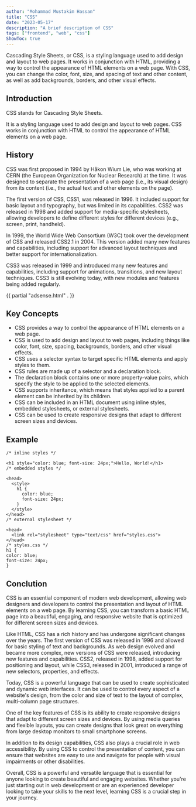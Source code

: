 ```yaml
---
author: "Mohammad Mustakim Hassan"
title: "CSS"
date: "2023-05-17"
description: "A brief description of CSS"
tags: ["frontend", "web", "css"]
ShowToc: true
---
```

Cascading Style Sheets, or CSS, is a styling language used to add design and layout to web pages. It works in conjunction with HTML, providing a way to control the appearance of HTML elements on a web page. With CSS, you can change the color, font, size, and spacing of text and other content, as well as add backgrounds, borders, and other visual effects.

## Introduction

CSS stands for Cascading Style Sheets.

It is a styling language used to add design and layout to web pages. CSS works in conjunction with HTML to control the appearance of HTML elements on a web page.

## History

CSS was first proposed in 1994 by Håkon Wium Lie, who was working at CERN (the European Organization for Nuclear Research) at the time. It was designed to separate the presentation of a web page (i.e., its visual design) from its content (i.e., the actual text and other elements on the page).

The first version of CSS, CSS1, was released in 1996. It included support for basic layout and typography, but was limited in its capabilities. CSS2 was released in 1998 and added support for media-specific stylesheets, allowing developers to define different styles for different devices (e.g., screen, print, handheld).

In 1999, the World Wide Web Consortium (W3C) took over the development of CSS and released CSS2.1 in 2004. This version added many new features and capabilities, including support for advanced layout techniques and better support for internationalization.

CSS3 was released in 1999 and introduced many new features and capabilities, including support for animations, transitions, and new layout techniques. CSS3 is still evolving today, with new modules and features being added regularly.

{{ partial "adsense.html" . }}

## Key Concepts

 - CSS provides a way to control the appearance of HTML elements on a web page.
 - CSS is used to add design and layout to web pages, including things like color, font, size, spacing, backgrounds, borders, and other visual effects.
 - CSS uses a selector syntax to target specific HTML elements and apply styles to them.
 - CSS rules are made up of a selector and a declaration block.
 - The declaration block contains one or more property-value pairs, which specify the style to be applied to the selected elements.
 - CSS supports inheritance, which means that styles applied to a parent element can be inherited by its children.
 - CSS can be included in an HTML document using inline styles, embedded stylesheets, or external stylesheets.
 - CSS can be used to create responsive designs that adapt to different screen sizes and devices.

## Example
```
/* inline styles */

<h1 style="color: blue; font-size: 24px;">Hello, World!</h1>
/* embedded styles */

<head>
  <style>
    h1 {
      color: blue;
      font-size: 24px;
    }
  </style>
</head>
/* external stylesheet */

<head>
  <link rel="stylesheet" type="text/css" href="styles.css">
</head>
/* styles.css */
h1 {
color: blue;
font-size: 24px;
}
```

## Conclution

CSS is an essential component of modern web development, allowing web designers and developers to control the presentation and layout of HTML elements on a web page. By learning CSS, you can transform a basic HTML page into a beautiful, engaging, and responsive website that is optimized for different screen sizes and devices.

Like HTML, CSS has a rich history and has undergone significant changes over the years. The first version of CSS was released in 1996 and allowed for basic styling of text and backgrounds. As web design evolved and became more complex, new versions of CSS were released, introducing new features and capabilities. CSS2, released in 1998, added support for positioning and layout, while CSS3, released in 2001, introduced a range of new selectors, properties, and effects.

Today, CSS is a powerful language that can be used to create sophisticated and dynamic web interfaces. It can be used to control every aspect of a website's design, from the color and size of text to the layout of complex, multi-column page structures.

One of the key features of CSS is its ability to create responsive designs that adapt to different screen sizes and devices. By using media queries and flexible layouts, you can create designs that look great on everything from large desktop monitors to small smartphone screens.

In addition to its design capabilities, CSS also plays a crucial role in web accessibility. By using CSS to control the presentation of content, you can ensure that websites are easy to use and navigate for people with visual impairments or other disabilities.

Overall, CSS is a powerful and versatile language that is essential for anyone looking to create beautiful and engaging websites. Whether you're just starting out in web development or are an experienced developer looking to take your skills to the next level, learning CSS is a crucial step in your journey.